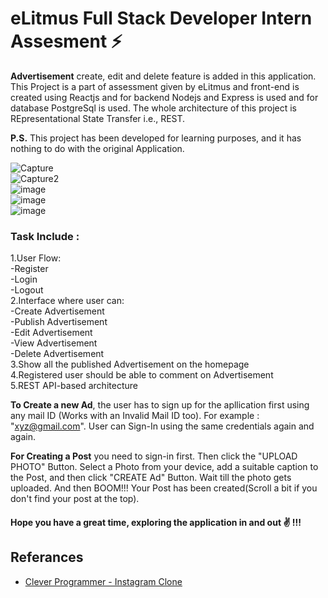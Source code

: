 # eLitmus Full Stack Developer Intern Assesment ⚡

<b>Advertisement</b> create, edit and delete feature is added in this application. This Project is a part of assessment given by eLitmus and front-end is created using Reactjs and for backend Nodejs and Express is used and for database PostgreSql is used. The whole architecture of this project is REpresentational State Transfer i.e., REST.

<b>P.S.</b> This project has been developed for learning purposes, and it has nothing to do with the original Application.

![Capture](https://user-images.githubusercontent.com/74593609/149673367-7058b775-e3e5-487b-9aa6-47f556fa5739.JPG)<br>
![Capture2](https://user-images.githubusercontent.com/74593609/149673372-f44cb3a3-5057-49b8-9e90-bc3b02259181.JPG)<br>
![image](https://user-images.githubusercontent.com/74593609/149673313-284d6186-bba7-4473-ab72-757be2c1afd7.png)<br>
![image](https://user-images.githubusercontent.com/74593609/149673320-46460bac-bca5-4988-9ffd-a93a3ba485c1.png)<br>
![image](https://user-images.githubusercontent.com/74593609/149673322-48da151e-bc38-4080-94db-2578aee70bb1.png)


### Task Include : 
1.User Flow:<br>
        -Register<br>
        -Login<br>
        -Logout<br>
2.Interface where user can:<br>
        -Create Advertisement<br>
        -Publish Advertisement<br>
        -Edit Advertisement<br>
        -View Advertisement<br>
        -Delete Advertisement <br>
3.Show all the published Advertisement on the homepage<br>
4.Registered user should be able to comment on Advertisement<br>
5.REST API-based architecture

<b>To Create a new Ad</b>, the user has to sign up for the apllication first using any mail ID (Works with an Invalid Mail ID too). For example : "xyz@gmail.com". User can Sign-In using the same credentials again and again.

<b>For Creating a Post</b> you need to sign-in first. Then click the "UPLOAD PHOTO" Button. Select a Photo from your device, add a suitable caption to the Post, and then click "CREATE Ad" Button. Wait till the photo gets uploaded. And then BOOM!!! Your Post has been created(Scroll a bit if you don't find your post at the top).

#### Hope you have a great time, exploring the application in and out ✌ !!!

## Referances

- [Clever Programmer - Instagram Clone](https://www.youtube.com/watch?v=f7T48W0cwXM&list=PLgxM_xd-x_qHa6ErJkxh4wIRc7Q36AMfC&index=4)

